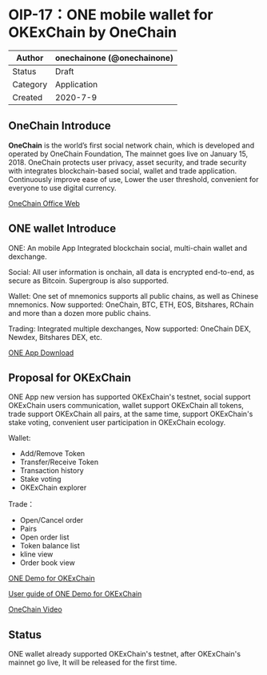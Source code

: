 # OIP-17：ONE mobile wallet for OKExChain by OneChain

| Author   | onechainone (@onechainone) |
| -------- | ------------------------ |
| Status   | Draft                    |
| Category | Application              |
| Created  | 2020-7-9                |

## OneChain Introduce

**OneChain** is the world’s first social network chain, which is developed and operated by OneChain Foundation, The mainnet goes live on January 15, 2018. OneChain protects user privacy, asset security, and trade security with integrates blockchain-based social, wallet and trade application. Continuously improve ease of use, Lower the user threshold, convenient for everyone to use digital currency.

[OneChain Office Web](http://www.onechain.one)


## ONE wallet Introduce

ONE: An mobile App Integrated blockchain social, multi-chain wallet and dexchange.

Social: All user information is onchain, all data is encrypted end-to-end, as secure as Bitcoin. Supergroup is also supported.

Wallet: One set of mnemonics supports all public chains, as well as Chinese mnemonics. Now supported: OneChain, BTC, ETH, EOS, Bitshares, RChain and more than a dozen more public chains.

Trading: Integrated multiple dexchanges, Now supported: OneChain DEX, Newdex, Bitshares DEX, etc.

[ONE App Download](http://app.onechain.one/appstart.html)

## Proposal for OKExChain

ONE App new version has supported OKExChain's testnet, social support OKExChain users communication, wallet support OKExChain all tokens, trade support OKExChain all pairs, at the same time, support OKExChain's stake voting, convenient user participation in OKExChain ecology.

Wallet:
 - Add/Remove Token
 - Transfer/Receive Token
 - Transaction history
 - Stake voting
 - OKExChain explorer

Trade：
 - Open/Cancel order
 - Pairs
 - Open order list
 - Token balance list
 - kline view
 - Order book view

[ONE Demo for OKExChain](http://app1.haoduobi.cn/android/one320.apk)

[User guide of ONE Demo for OKExChain](https://github.com/onechainone/OIPs/wiki)

[OneChain Video](https://m.youtube.com/watch?v=_KgYfgbazFk)


## Status
ONE wallet already supported OKExChain's testnet, after OKExChain's mainnet go live, It will be released for the first time.
